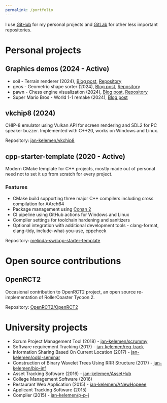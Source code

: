 ```yaml
---
permalink: /portfolio
---
```


I use [GitHub](https://github.com/jan-kelemen) for my personal projects and
[GitLab](https://gitlab.com/jan-kelemen) for other less important repositories.

# Personal projects

## Graphics demos (2024 - Active)
* soil - Terrain renderer (2024), [Blog post](/2024/08/10/rendering-medvednica-from-heightmap.html), [Repository](https://github.com/jan-kelemen/soil)
* geos - Geometric shape sorter (2024), [Blog post](/2024/07/05/it-goes-in-the-square-hole.html), [Repository](https://github.com/jan-kelemen/geos)
* pawn - Chess engine visualization (2024), [Blog post](/2024/06/13/chess-engine-visualization.html), [Repository](https://github.com/jan-kelemen/pawn)
* Super Mario Bros - World 1-1 remake (2024), [Blog post](/2024/05/14/remaking-world-11-mostly.html)

## vkchip8 (2024)
CHIP-8 emulator using Vulkan API for screen rendering and SDL2 for PC speaker buzzer. Implemented with C++20, works on Windows and Linux.

Repository: [jan-kelemen/vkchip8](https://github.com/jan-kelemen/vkchip8)

## cpp-starter-template (2020 - Active)
Modern CMake template for C++ projects, mostly made out of personal need not to set it up from scratch for every project.

### Features
* CMake build supporting three major C++ compilers including cross compilation for AArch64
* Package management using [Conan 2](https://conan.io)
* CI pipeline using GitHub actions for Windows and Linux
* Compiler settings for toolchain hardening and sanitizers
* Optional integration with additional development tools - clang-format, clang-tidy, include-what-you-use, cppcheck

Repository: [melinda-sw/cpp-starter-template](https://github.com/melinda-sw/cpp-starter-template)

# Open source contributions

## OpenRCT2
Occasional contribution to OpenRCT2 project, an open source re-implementation of RollerCoaster Tycoon 2.

Repository: [OpenRCT2/OpenRCT2](https://github.com/OpenRCT2/OpenRCT2)

# University projects
* Scrum Project Management Tool (2018) - [jan-kelemen/scrummy](https://github.com/jan-kelemen/scrummy)
* Software requirement Tracking (2017) - [jan-kelemen/req-track](https://github.com/jan-kelemen/req-track)
* Information Sharing Based On Current Location (2017) - [jan-kelemen/oobl-seminar](https://gitlab.com/jan-kelemen/oobl-seminar)
* Construction of Binary Wavelet Trees Using RRR Structure (2017) - [jan-kelemen/bio-inf](https://gitlab.com/jan-kelemen/bio-inf)
* Asset Tracking Software (2016) - [jan-kelemen/AssetHub](https://github.com/jan-kelemen/AssetHub)
* College Management Software (2016)
* Restaurant Web Application (2015) - [jan-kelemen/ANewHopeee](https://gitlab.com/jan-kelemen/ANewHopeee)
* Applicant Tracking Software (2015)
* Compiler (2015) - [jan-kelemen/p-p-j](https://gitlab.com/jan-kelemen/p-p-j)
